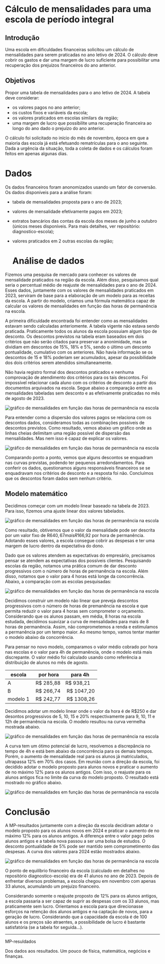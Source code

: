 # Cálculo de mensalidades para uma escola de período integral

## Introdução

Uma escola em dificuldades financeiras solicitou um cálculo de mensalidades para serem praticadas no ano letivo de 2024. O cálculo deve cobrir os gastos e dar uma margem de lucro suficiente para possibilitar uma recuperação dos prejuízos financeiros do ano anterior.

## Objetivos

Propor uma tabela de mensalidades para o ano letivo de 2024. A tabela deve considerar:

- os valores pagos no ano anterior;
- os custos fixos e variáveis da escola;
- os valores praticados em escolas similars da região;
- uma margem de lucro que possibilite uma recuperação financeira ao longo do ano dado o prejuízo do ano anterior.

O cálculo foi solicitado no início do mês de novembro, época em que a maioria das escola já está efetuando rematrículas para o ano seguinte. Dada a urgência da situação, toda a coleta de dados e os cálculos foram feitos em apenas algunas dias.

# Dados

Os dados financeiros foram anonomizados usando um fator de conversão.
Os dados disponíveis para a análise foram:

- tabela de mensalidades proposta para o ano de 2023;
- valores de mensalidade efetivamente pagos em 2023;
- extratos bancários das contas da escola dos meses de junho a outubro (únicos meses disponíveis. Para mais detalhes, ver repositório: diagnostico-escola);
- valores praticados em 2 outras escolas da região;
  

  # Análise de dados

Fizemos uma pesquisa de mercado para conhecer os valores de mensalidade praticados na região da escola. Além disso, pesquisamos qual seria o percentual médio de reajuste de mensalidades para o ano de 2024. Esses dados, juntamente com os valores de mensalidades praticados em 2023, serviram de base para a elaboração de um modelo para as receitas da escola. A partir do modelo, criamos uma fórmula matemática capaz de calcular os valores de mensalidades em função das horas de permanência na escola.

A primeira dificuldade encontrada foi entender como as mensalidades estavam sendo calculadas anteriomente. A tabela vigente não estava sendo praticada. Praticamente todos os alunos da escola possuiam algum tipo de desconto. Os descontos previstos na tabela eram baseados em dois critérios que não serão citados para preservar a anonimidade, mas se dividiam em descontos de 15%, 18% e 5%, sendo o último um desconto pontualidade, cumulativo com os anteriores. Não havia informação se os descontos de 15 e 18% poderiam ser acumulados, apesar da possibilidade dos dois critérios serem atendidos simultaneamente.

Não havia registro formal dos descontos praticados e nenhuma comprovação de atendimento dos critérios para os tais descontos. Foi impossível relacionar cada aluno com os critérios de desconto a partir dos documentos arquivados na escola. Segue abaixo a comparação entre as mensalidades tabeladas sem desconto e as efetivamente praticadas no mês de agosto de 2023.

![gráfico de mensalidades em função das horas de permanência na escola](./imagens/mensalidades_2023.png)

Para entender como a dispersão dos valores pagos se relaciona com os descontos dados, consideramos todas as combinações possíveis de descontos previstos. Como resultado, vemos abaixo um gráfico onde as linhas cheias delimitam uma região possível de dispersão das mensalidades. Mas nem isso é capaz de explicar os valores.

![gráfico de mensalidades em função das horas de permanência na escola](./imagens/mensalidades_2023_descontos.png)

Comparando ponto a ponto, vemos que alguns descontos se enquadram nas curvas previstas, podendo ter pequenos arredondamentos. Para conferir os dados, questionamos alguns responsáveis financeiros se se enquadravam nos critérios de desconto e a resposta foi não. Concluímos que os descontos foram dados sem nenhum critério.

## Modelo matemático

Decidimos começar com um modelo linear baseado na tabela de 2023. Para isso, fizemos uma ajuste linear dos valores tabelados.

![gráfico de mensalidades em função das horas de permanência na escola](./imagens/mensalidades_2023_fitlinear.png)

Como resultado, obtivemos que o valor da mensalidade pode ser descrita por um valor fixo de R$640,67 mais R$166,92 por hora de permanência. Adotando esses valores, a escola consegue cobrir as despesas e ter uma margem de lucro dentro da expectativa do dono.

Dado que os valores atendem as expectativas do empresário, precisamos pensar se atendem as expectativas dos possíveis clientes. Pesquisando escolas da região, notamos uma prática comum de dar desconto progressivos com o número de horas de permanência na escola. Além disso, notamos que o valor para 4 horas está longe da concorrência. Abaixo, a comparação com as escolas pesquisadas:

![gráfico de mensalidades em função das horas de permanência na escola](./imagens/mensalidades_2023_concorrencia.png)

Decidimos construir um modelo não linear que preveja descontos progressivos com o número de horas de premanência na escola e que permita reduzir o valor para 4 horas sem comprometer o orçamento.
Considerando que os alunos passam, em média, 8 horas na escola estudada, decidimos suavizar a curva de mensalidades para mais de 8 horas de permanência. Assim, não comprometemos a renda e estimulamos a permanência por um tempo maior. Ao mesmo tempo, vamos tentar manter o modelo abaixo da concorrência.

Para pensar no novo modelo, comparamos o valor médio cobrado por hora nas escolas e o valor para 4h de permanência, onde o modelo está mais discrepante. O valor médio foi calculado usando como referência a distribuição de alunos no mês de agosto.

| escola   |   por hora  | para 4h    |
| -------- | ----------- | ---------- |
|    A     |  R$ 285,88  | R$ 938,21  |
|    B     |  R$ 266,74  | R$ 1047,20 |
| modelo 1 |  R$ 242,77  | R$ 1308,26 |

Decidimos adotar um modelo linear onde o valor da hora é de R$250 e dar desontos progressivos de 5, 10, 15 e 20% respectivamente para 9, 10, 11 e 12h de permanência na escola. O modelo resultou na curva vermelha mostrada abaixo.

![gráfico de mensalidades em função das horas de permanência na escola](./imagens/mensalidades_2023_modelo3.png)

A curva tem um ótimo potencial de lucro, resolvemos a discrepância no tempo de 4h e está bem abaixo da concorrência para os demais tempos. Porém, o aumento de mensalidade real para os alunos já matriculados, ultrapassa 12% em 70% dos casos. Em reunião com a direção da escola, foi decidido adotar o modelo proposto para alunos novos e praticar o aumento de no máximo 12% para os alunos antigos. Com isso, o reajuste para os alunos antigos fica no limite da curva do modelo proposto. O resultado está mostrado no gráfico abaixo.

![gráfico de mensalidades em função das horas de permanência na escola](./imagens/mensalidades_modelo3_reajuste.png)

# Conclusão

A MP-resultados juntamente com a direção da escola decidiram adotar o modelo proposto para os alunos novos em 2024 e praticar o aumento de no máximo 12% para os alunos antigos. A diferença entre o valor pago pelos alunos antigos e a tabela nova passou a ser uma bolsa de estudos. O desconto pontualidade de 5% pode ser mantido sem comprometimento das despesas. A curva dos valores para 2024 estão mostrados abaixo.


![gráfico de mensalidades em função das horas de permanência na escola](./imagens/mensalidades_2024.png)

O ponto de equilíbrio financeiro da escola (calculado em detalhes no repositório diagnostico-escola) era de 41 alunos no ano de 2023. Depois de enfrentar diversos problemas, a escola chegou em novembro com apenas 33 alunos, acumulando um prejuízo financeiro.

Considerando somente o reajuste proposto de 12% para os alunos antigos, a escola passaria a ser capaz de suprir as despesas com os 33 alunos, mas praticamente sem lucro. Orientamos a escola para que direcionasse esforços na retenção dos alunos antigos e na captação de novos, para a geração de lucro. Considerando que a capacidade da escola é de 100 alunos e os preços são atraentes, a possibilidade de lucro é bastante satisfatória (se a tabela for seguida...).

-----------------------------------------------------------------------------
MP-resuldados

Dos dados aos resultados. Um pouco de física, matemática, negócios e finanças.




